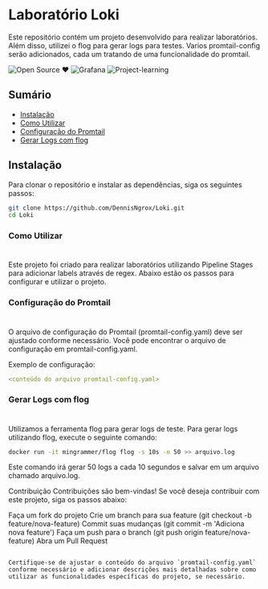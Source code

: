 # Laboratório Loki

Este repositório contém um projeto desenvolvido para realizar laboratórios. Além disso, utilizei o flog para gerar logs para testes.
Varios promtail-config serão adicionados, cada um tratando de uma funcionalidade do promtail.
<p></p>

 ![Open Source ❤️](https://img.shields.io/badge/Open%20Source-blue) ![Grafana](https://img.shields.io/badge/Grafana%20Loki-orange) ![Project-learning](https://img.shields.io/badge/Learning%20Project-green)

## Sumário

- [Instalação](#instalação)
- [Como Utilizar](#como-utilizar)
- [Configuração do Promtail](#configuração-do-promtail)
- [Gerar Logs com flog](#gerar-logs-com-flog)


## Instalação

Para clonar o repositório e instalar as dependências, siga os seguintes passos:

```bash
git clone https://github.com/DennisNgrox/Loki.git
cd Loki
````

<h3>Como Utilizar</h3>
<h1></h1>
Este projeto foi criado para realizar laboratórios utilizando Pipeline Stages para adicionar labels através de regex. Abaixo estão os passos para configurar e utilizar o projeto.

<h3>Configuração do Promtail</h3>
<h1></h1>
O arquivo de configuração do Promtail (promtail-config.yaml) deve ser ajustado conforme necessário. Você pode encontrar o arquivo de configuração em promtail-config.yaml.

Exemplo de configuração:
```yaml
<conteúdo do arquivo promtail-config.yaml>
```

<h3>Gerar Logs com flog</h3>
<h1></h1>
Utilizamos a ferramenta flog para gerar logs de teste. Para gerar logs utilizando flog, execute o seguinte comando:

```bash
docker run -it mingrammer/flog flog -s 10s -n 50 >> arquivo.log
```

Este comando irá gerar 50 logs a cada 10 segundos e salvar em um arquivo chamado arquivo.log.

Contribuição
Contribuições são bem-vindas! Se você deseja contribuir com este projeto, siga os passos abaixo:

Faça um fork do projeto
Crie um branch para sua feature (git checkout -b feature/nova-feature)
Commit suas mudanças (git commit -m 'Adiciona nova feature')
Faça um push para o branch (git push origin feature/nova-feature)
Abra um Pull Request

```code

Certifique-se de ajustar o conteúdo do arquivo `promtail-config.yaml` conforme necessário e adicionar descrições mais detalhadas sobre como utilizar as funcionalidades específicas do projeto, se necessário.
```
